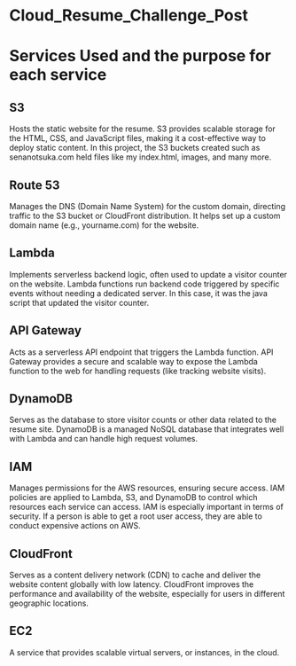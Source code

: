# Cloud_Resume_Challenge_Post

# Services Used and the purpose for each service

## S3
Hosts the static website for the resume. S3 provides scalable storage for the HTML, CSS, and JavaScript files, making it a cost-effective way to deploy static content. In this project, the S3 buckets created such as senanotsuka.com held files like my index.html, images, and many more. 

## Route 53
Manages the DNS (Domain Name System) for the custom domain, directing traffic to the S3 bucket or CloudFront distribution. It helps set up a custom domain name (e.g., yourname.com) for the website.

## Lambda
Implements serverless backend logic, often used to update a visitor counter on the website. Lambda functions run backend code triggered by specific events without needing a dedicated server. In this case, it was the java script that updated the visitor counter. 

## API Gateway
Acts as a serverless API endpoint that triggers the Lambda function. API Gateway provides a secure and scalable way to expose the Lambda function to the web for handling requests (like tracking website visits).

## DynamoDB
Serves as the database to store visitor counts or other data related to the resume site. DynamoDB is a managed NoSQL database that integrates well with Lambda and can handle high request volumes.

## IAM
Manages permissions for the AWS resources, ensuring secure access. IAM policies are applied to Lambda, S3, and DynamoDB to control which resources each service can access. IAM is especially important in terms of security. If a person is able to get a root user access, they are able to conduct expensive actions on AWS. 

## CloudFront
Serves as a content delivery network (CDN) to cache and deliver the website content globally with low latency. CloudFront improves the performance and availability of the website, especially for users in different geographic locations.

## EC2
A service that provides scalable virtual servers, or instances, in the cloud.
